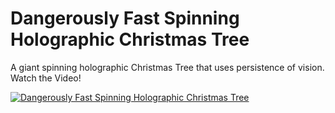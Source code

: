 # Dangerously Fast Spinning Holographic Christmas Tree
A giant spinning holographic Christmas Tree that uses persistence of vision.
Watch the Video!

[![Dangerously Fast Spinning Holographic Christmas Tree](https://img.youtube.com/vi/-R5Wl697IuM/0.jpg)](https://youtu.be/-R5Wl697IuM)
